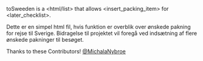 toSweeden is a <html/list> that allows <insert_packing_item> for <later_checklist>.


Dette er en simpel html fil, hvis funktion er overblik over ønskede pakning for rejse til Sverige.
Bidragelse til projektet vil foregå ved indsætning af flere ønskede pakninger til besøget.


Thanks to these Contributors!
[@MichalaNybroe](https://github.com/MichalaNybroe)